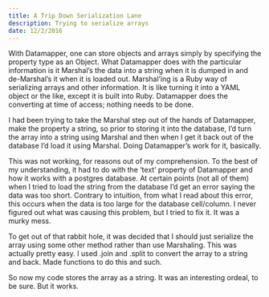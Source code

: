 ```yaml
---
title: A Trip Down Serialization Lane
description: Trying to serialize arrays
date: 12/2/2016
---
```


With Datamapper, one can store objects and arrays simply by specifying the property type as an Object. What Datamapper does with the particular information is it Marshal’s the data into a string when it is dumped in and de-Marshal’s it when it is loaded out. Marshal’ing is a Ruby way of serializing arrays and other information. It is like turning it into a YAML object or the like, except it is built into Ruby. Datamapper does the converting at time of access; nothing needs to be done.

I had been trying to take the Marshal step out of the hands of Datamapper, make the property a string, so prior to storing it into the database, I’d turn the array into a string using Marshal and then when I get it back out of the database I’d load it using Marshal. Doing Datamapper’s work for it, basically.

This was not working, for reasons out of my comprehension. To the best of my understanding, it had to do with the ‘text’ property of Datamapper and how it works with a postgres database. At certain points (not all of them) when I tried to load the string from the database I’d get an error saying the data was too short. Contrary to intuition, from what I read about this error, this occurs when the data is too large for the database cell/column. I never figured out what was causing this problem, but I tried to fix it. It was a murky mess.

To get out of that rabbit hole, it was decided that I should just serialize the array using some other method rather than use Marshaling. This was actually pretty easy. I used .join and .split to convert the array to a string and back. Made functions to do this and such.

So now my code stores the array as a string. It was an interesting ordeal, to be sure. But it works.
